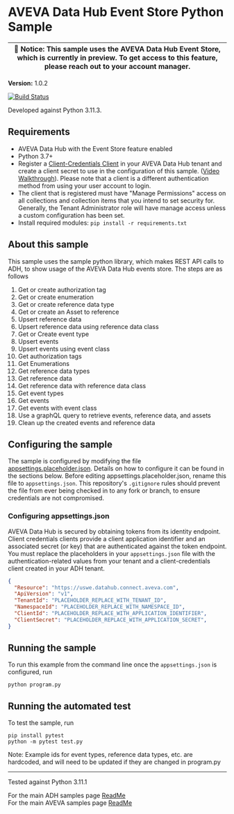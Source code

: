 # AVEVA Data Hub Event Store Python Sample

| :loudspeaker: **Notice**: This sample uses the AVEVA Data Hub Event Store, which is currently in preview. To get access to this feature, please reach out to your account manager. |
| -----------------------------------------------------------------------------------------------|

**Version:** 1.0.2

[![Build Status](https://dev.azure.com/AVEVA-VSTS/Cloud%20Platform/_apis/build/status%2Fproduct-readiness%2FCloud%20Operations%2FAVEVA.sample-adh-event_store-python?repoName=AVEVA%2Fsample-adh-event_store-python&branchName=main)](https://dev.azure.com/AVEVA-VSTS/Cloud%20Platform/_build/latest?definitionId=14923&repoName=AVEVA%2Fsample-adh-event_store-python&branchName=main)

Developed against Python 3.11.3.

## Requirements

- AVEVA Data Hub with the Event Store feature enabled
- Python 3.7+
- Register a [Client-Credentials Client](https://datahub.connect.aveva.com/clients) in your AVEVA Data Hub tenant and create a client secret to use in the configuration of this sample. ([Video Walkthrough](https://www.youtube.com/watch?v=JPWy0ZX9niU)). Please note that a client is a different authentication method from using your user account to login.
- The client that is registered must have "Manage Permissions" access on all collections and collection items that you intend to set security for. Generally, the Tenant Administrator role will have manage access unless a custom configuration has been set.
- Install required modules: `pip install -r requirements.txt`

## About this sample

This sample uses the sample python library, which makes REST API calls to ADH, to show usage of the AVEVA Data Hub events store. The steps are as follows

1. Get or create authorization tag
1. Get or create enumeration
1. Get or create reference data type
1. Get or create an Asset to reference
1. Upsert reference data
1. Upsert reference data using reference data class
1. Get or Create event type
1. Upsert events
1. Upsert events using event class
1. Get authorization tags
1. Get Enumerations
1. Get reference data types
1. Get reference data
1. Get reference data with reference data class
1. Get event types
1. Get events
1. Get events with event class
1. Use a graphQL query to retrieve events, reference data, and assets
1. Clean up the created events and reference data

## Configuring the sample

The sample is configured by modifying the file [appsettings.placeholder.json](appsettings.placeholder.json). Details on how to configure it can be found in the sections below. Before editing appsettings.placeholder.json, rename this file to `appsettings.json`. This repository's `.gitignore` rules should prevent the file from ever being checked in to any fork or branch, to ensure credentials are not compromised.

### Configuring appsettings.json

AVEVA Data Hub is secured by obtaining tokens from its identity endpoint. Client credentials clients provide a client application identifier and an associated secret (or key) that are authenticated against the token endpoint. You must replace the placeholders in your `appsettings.json` file with the authentication-related values from your tenant and a client-credentials client created in your ADH tenant.

```json
{
  "Resource": "https://uswe.datahub.connect.aveva.com",
  "ApiVersion": "v1",
  "TenantId": "PLACEHOLDER_REPLACE_WITH_TENANT_ID",
  "NamespaceId": "PLACEHOLDER_REPLACE_WITH_NAMESPACE_ID",
  "ClientId": "PLACEHOLDER_REPLACE_WITH_APPLICATION_IDENTIFIER",
  "ClientSecret": "PLACEHOLDER_REPLACE_WITH_APPLICATION_SECRET",
}
```

## Running the sample

To run this example from the command line once the `appsettings.json` is configured, run

```shell
python program.py
```

## Running the automated test

To test the sample, run

```shell
pip install pytest
python -m pytest test.py
```

Note: Example ids for event types, reference data types, etc. are hardcoded, and will need to be updated if they are changed in program.py

---

Tested against Python 3.11.1

For the main ADH samples page [ReadMe](https://github.com/osisoft/OSI-Samples-OCS)  
For the main AVEVA samples page [ReadMe](https://github.com/osisoft/OSI-Samples)
